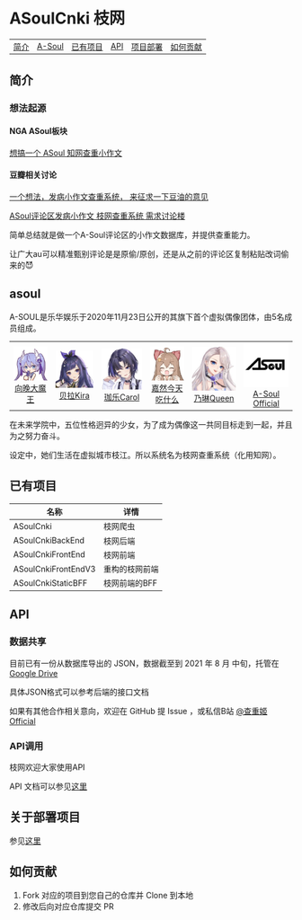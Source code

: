 # ASoulCnki 枝网

<table>
  <tr>
    <td><a href="#简介"><div>简介</div></a></td>
    <td><a href="#asoul"><div>A-Soul</div></a></td>
    <td><a href="#已有项目"><div>已有项目</div></a></td>
    <td><a href="#api"><div>API</div></a></td>
    <td><a href="#关于部署项目"><div>项目部署</div></a></td>
    <td><a href="#如何贡献"><div>如何贡献</div></a></td>
  </tr>
</table>

## 简介

### 想法起源

#### NGA ASoul板块 

[想搞一个 ASoul 知网查重小作文](https://bbs.nga.cn/read.php?tid=27186618)<br>

#### 豆瓣相关讨论

[一个想法，发病小作文查重系统， 来征求一下豆油的意见](https://www.douban.com/group/topic/230466414/)<br>

[ASoul评论区发病小作文 枝网查重系统 需求讨论楼](https://www.douban.com/group/topic/230489644/?start=0)<br>

简单总结就是做一个A-Soul评论区的小作文数据库，并提供查重能力。

让广大au可以精准甄别评论是是原偷/原创，还是从之前的评论区复制粘贴改词偷来的😈

## asoul

A-SOUL是乐华娱乐于2020年11月23日公开的其旗下首个虚拟偶像团体，由5名成员组成。

<table>
  <tr style="text-align: center;">
    <td><img style="width:128px" src="https://github.com/ASoulCnki/.github/blob/master/profile/assets/member_image/ava.jpg"><br><a href="https://space.bilibili.com/672346917">向晚大魔王</a></td>
    <td><img style="width:128px" src="https://github.com/ASoulCnki/.github/blob/master/profile/assets/member_image/bella.jpg"><br><a href="https://space.bilibili.com/672353429">贝拉Kira</a></td>
    <td><img style="width:128px" src="https://github.com/ASoulCnki/.github/blob/master/profile/assets/member_image/carol.jpg"><br><a href="https://space.bilibili.com/351609538">珈乐Carol</a></td>
    <td><img style="width:128px" src="https://github.com/ASoulCnki/.github/blob/master/profile/assets/member_image/diana.jpg"><br><a href="https://space.bilibili.com/672328094">嘉然今天吃什么</a></td>
    <td><img style="width:128px" src="https://github.com/ASoulCnki/.github/blob/master/profile/assets/member_image/ellien.jpg"><br><a href="https://space.bilibili.com/672342685">乃琳Queen</a></td>
    <td><img style="width:128px" src="https://github.com/ASoulCnki/.github/blob/master/profile/assets/member_image/asoul.jpg"><br><a href="https://space.bilibili.com/703007996">A-Soul Official</a></td>
  </tr>
</table>

在未来学院中，五位性格迥异的少女，为了成为偶像这一共同目标走到一起，并且为之努力奋斗。

设定中，她们生活在虚拟城市枝江。所以系统名为枝网查重系统（化用知网）。

## 已有项目

|名称|详情|
|----|----|
|ASoulCnki|枝网爬虫|
|ASoulCnkiBackEnd|枝网后端|
|ASoulCnkiFrontEnd|枝网前端|
|ASoulCnkiFrontEndV3|重构的枝网前端|
|ASoulCnkiStaticBFF|枝网前端的BFF|

## API

### 数据共享

目前已有一份从数据库导出的 JSON，数据截至到 2021 年 8 月 中旬，托管在[Google Drive](https://drive.google.com/file/d/151oz560vj2T2uwxYrRbxq1NPYwvx_dNf/view)

具体JSON格式可以参考后端的接口文档

如果有其他合作相关意向，欢迎在 GitHub 提 Issue ，或私信B站 [@查重姬Official](https://space.bilibili.com/1809170490/)

### API调用

枝网欢迎大家使用API

API 文档可以参见[这里](https://github.com/ASoulCnki/.github/blob/master/api/)

## 关于部署项目

参见[这里](https://github.com/ASoulCnki/.github/blob/master/deploy/)

## 如何贡献

1. Fork 对应的项目到您自己的仓库并 Clone 到本地
2. 修改后向对应仓库提交 PR

